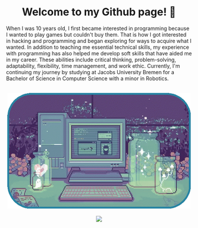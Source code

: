 <!-- Magic happens here... -->
<main>
    <h1 align="center"> Welcome to my Github page! 👋 </h1>
    <p>
    When I was 10 years old, I first became interested in programming because I wanted to play games but couldn't buy them. That is how I got interested in hacking and programming and began exploring for ways to acquire what I wanted. In addition to teaching me essential technical skills, my experience with programming has also helped me develop soft skills that have aided me in my career. These abilities include critical thinking, problem-solving, adaptability, flexibility, time management, and work ethic. Currently, I'm continuing my journey by studying at Jacobs University Bremen for a Bachelor of Science in Computer Science with a minor in Robotics.
    </p>
    </br>
    <div align="center">
        <img src="oie_rounded_corners.gif">
    </div>
    </br>
    <div align="center">
        <img src="https://github-readme-stats.vercel.app/api?username=gen1-m&show_icons=true&theme=ayu-mirage" width="580"/>
    </div>
    <!-- <img src="https://giffiles.alphacoders.com/124/124961.gif" -->
</main>



